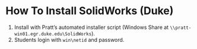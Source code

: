 # How To Install SolidWorks (Duke)

1. Install with Pratt’s automated installer script (Windows Share at
`\\pratt-win01.egr.duke.edu\SolidWorks`). 
1. Students login with `win\netid` and password. 
